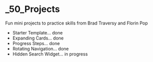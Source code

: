 # _50_Projects

Fun mini projects to practice skills from Brad Traversy and Florin Pop

- Starter Template... done
- Expanding Cards... done
- Progress Steps... done
- Rotating Navigation... done
- Hidden Search Widget... in progress
